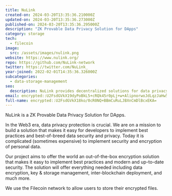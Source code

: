 ```yaml
---
title: NuLink
created-on: 2024-03-20T13:35:36.210000Z
updated-on: 2024-03-20T13:35:36.273000Z
published-on: 2024-03-20T13:35:36.295000Z
description: "ZK Provable Data Privacy Solution for DApps"
category: storage
tech:
  - filecoin
image:
  src: /assets/images/nulink.png
website: https://www.nulink.org/
repo: https://github.com/NuLink-network
twitter: https://twitter.com/NuLink_
year-joined: 2022-02-01T14:35:36.326000Z
subcategories:
  - data-storage-management
seo:
  description: NuLink provides decentralized solutions for data privacy and security.
email: encrypted::U2FsdGVkX19dyPoBkL5+cRQk45r0pLj+w+AlipnorwoJdLqzJaHw5L74yVokxglP
full-name: encrypted::U2FsdGVkX18ko/0cR0NQ+BBmCuRuLJBXnCmDlBcxEKA=
---
```


NuLink is a ZK Provable Data Privacy Solution for DApps.

In the Web3 era, data privacy protection is crucial. We are on a mission to build a solution that makes it easy for developers to implement best practices and best-of-breed data security and privacy. Today it is complicated (sometimes expensive) to implement security and encryption of personal data.

Our project aims to offer the world an out-of-the-box encryption solution that makes it easy to implement best practices and modern and up-to-date security. The solution will offer everything needed including data encryption, key & storage management, inter-blockchain deployment, and much more.

We use the Filecoin network to allow users to store their encrypted files.
